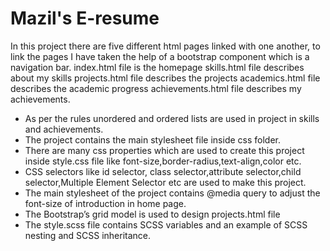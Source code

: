 # Mazil's E-resume
In this project there are five different html pages linked with one another, to link the pages I have taken the help of a bootstrap component which is a navigation bar.
index.html file is the homepage 
skills.html file describes about my skills
projects.html file describes the projects
academics.html file describes the academic progress
achievements.html file describes my achievements.
* As per the rules unordered and ordered lists are used in project in skills and achievements.
* The project contains the main stylesheet file inside css folder. 
* There are many css properties which are used to create this project inside style.css file like font-size,border-radius,text-align,color etc.
* CSS selectors like id selector, class selector,attribute selector,child selector,Multiple Element Selector etc are used to make this project.
* The main stylesheet of the project contains @media query to adjust the font-size of introduction in home page.
* The Bootstrap’s grid model is used to design projects.html file
* The style.scss file contains SCSS variables and an example of SCSS nesting and  SCSS inheritance.

